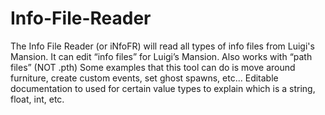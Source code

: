 # Info-File-Reader

The Info File Reader (or iNfoFR) will read all types of info files from Luigi's Mansion.
It can edit “info files” for Luigi’s Mansion. Also works with “path files” (NOT .pth) Some examples that this tool can do is move around furniture, create custom events, set ghost spawns, etc...
Editable documentation to used for certain value types to explain which is a string, float, int, etc.
